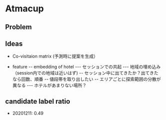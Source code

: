 # Atmacup 

## Problem


## Ideas
- Co-visitaion matrix (予測時に提案を生成）

- feature
-- embedding of hotel
--- セッションでの共起
--- 地域の埋め込み（session内での地域は近いはず)
-- セッション中に出てきたか？出てきたなら回数、順番
-- 値段帯を取り出したい
-- エリアごとに探索範囲の分散が異なる
--- ホテルがあまりない場所？



## candidate label ratio
- 20201211: 0.49
